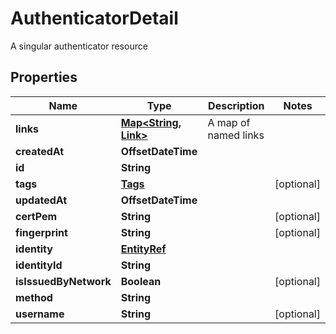 

# AuthenticatorDetail

A singular authenticator resource

## Properties

| Name | Type | Description | Notes |
|------------ | ------------- | ------------- | -------------|
|**links** | [**Map&lt;String, Link&gt;**](Link.md) | A map of named links |  |
|**createdAt** | **OffsetDateTime** |  |  |
|**id** | **String** |  |  |
|**tags** | [**Tags**](Tags.md) |  |  [optional] |
|**updatedAt** | **OffsetDateTime** |  |  |
|**certPem** | **String** |  |  [optional] |
|**fingerprint** | **String** |  |  [optional] |
|**identity** | [**EntityRef**](EntityRef.md) |  |  |
|**identityId** | **String** |  |  |
|**isIssuedByNetwork** | **Boolean** |  |  [optional] |
|**method** | **String** |  |  |
|**username** | **String** |  |  [optional] |




